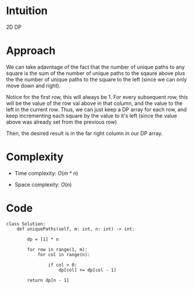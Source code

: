 # Intuition
2D DP

# Approach
We can take adavntage of the fact that the number of unique paths to any square is the sum of the number of unique paths to the sqaure above plus the the number of unique paths to the square to the left (since we can only move down and right). 

Notice for the first row, this will always be 1. For every subsequent row, this will be the value of the row val above in that column, and the value to the left in the current row. Thus, we can just keep a DP array for each row, and keep incrementing each square by the value to it's left (since the value above was already set from the previous row)

Then, the desired result is in the far right column in our DP array.
# Complexity
- Time complexity: $O(m * n)$

- Space complexity: $O(n)$


# Code
```python3
class Solution:
    def uniquePaths(self, m: int, n: int) -> int:

        dp = [1] * n

        for row in range(1, m):
            for col in range(n):

                if col > 0:
                    dp[col] += dp[col - 1]

        return dp[n - 1] 
```
